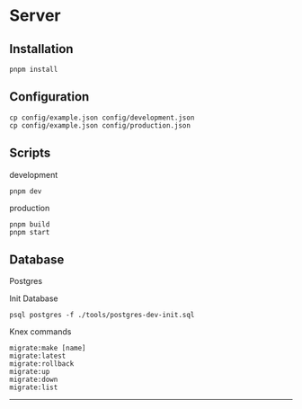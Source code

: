 # Server

## Installation

```shell
pnpm install
```

## Configuration

```shell
cp config/example.json config/development.json
cp config/example.json config/production.json
```

## Scripts

development

```shell
pnpm dev
```

production

```shell
pnpm build
pnpm start
```

## Database

Postgres

Init Database

```shell
psql postgres -f ./tools/postgres-dev-init.sql
```

Knex commands

```
migrate:make [name]
migrate:latest
migrate:rollback
migrate:up
migrate:down
migrate:list
```

---
